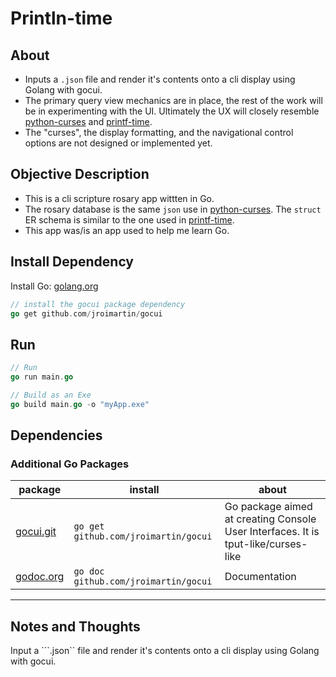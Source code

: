 # Println-time

## About

* Inputs a ```.json``` file and render it's contents onto a cli display using Golang with gocui.
* The primary query view mechanics are in place, the rest of the work will be in experimenting with the UI. Ultimately the UX will closely resemble [python-curses]( http://github.com/mezcel/python-curses ) and [printf-time]( http://github.com/mezcel/printf-time ).
* The "curses", the display formatting, and the navigational control options are not designed or implemented yet.

## Objective Description

* This is a cli scripture rosary app wittten in Go.
* The rosary database is the same ```json``` use in [python-curses]( http://github.com/mezcel/python-curses ). The ```struct``` ER schema is similar to the one used in [printf-time]( http://github.com/mezcel/printf-time ).
* This app was/is an app used to help me learn Go.

## Install Dependency

Install Go: [golang.org](https://golang.org/dl/)

```go
// install the gocui package dependency
go get github.com/jroimartin/gocui
```
## Run

```go
// Run
go run main.go

// Build as an Exe
go build main.go -o "myApp.exe"
```

## Dependencies

### Additional Go Packages

| package | install | about |
| --- | --- | --- |
|[gocui.git](https://github.com/jroimartin/gocui)| ```go get github.com/jroimartin/gocui``` | Go package aimed at creating Console User Interfaces. It is tput-like/curses-like |
| [godoc.org](https://godoc.org/github.com/jroimartin/gocui) |```go doc github.com/jroimartin/gocui``` | Documentation

---

## Notes and Thoughts

Input a ```.json`` file and render it's contents onto a cli display using Golang with gocui.
